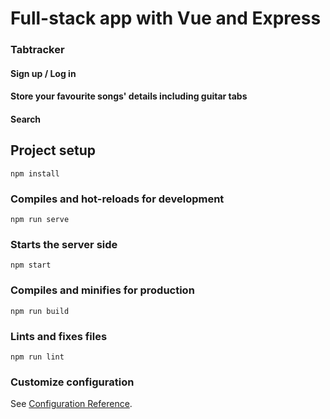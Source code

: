 # Full-stack app with Vue and Express
### Tabtracker 
#### Sign up / Log in
#### Store your favourite songs' details including guitar tabs
#### Search

## Project setup
```
npm install
```

### Compiles and hot-reloads for development
```
npm run serve
```

### Starts the server side
```
npm start
```

### Compiles and minifies for production
```
npm run build
```

### Lints and fixes files
```
npm run lint
```

### Customize configuration
See [Configuration Reference](https://cli.vuejs.org/config/).
